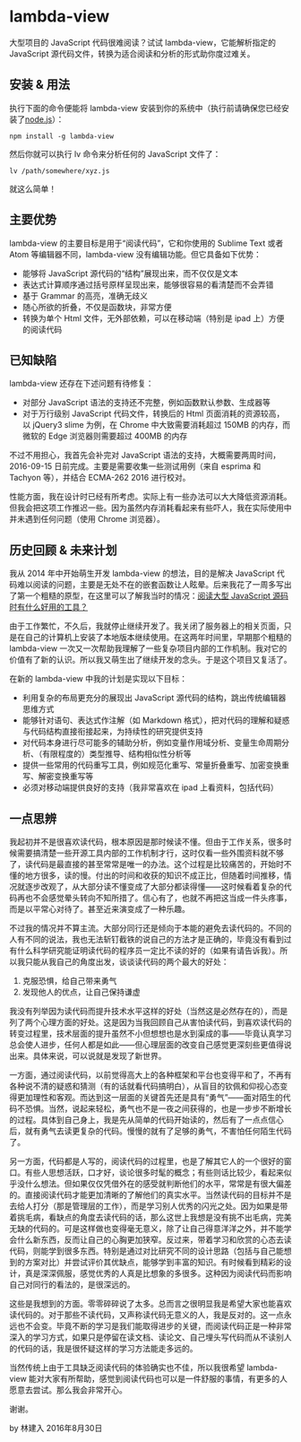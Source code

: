 # lambda-view

大型项目的 JavaScript 代码很难阅读？试试 lambda-view，它能解析指定的 JavaScript 源代码文件，转换为适合阅读和分析的形式助你度过难关。

## 安装 & 用法

执行下面的命令便能将 lambda-view 安装到你的系统中（执行前请确保您已经安装了[node.js](https://nodejs.org/)）：

```
npm install -g lambda-view
```

然后你就可以执行 lv 命令来分析任何的 JavaScript 文件了：

```
lv /path/somewhere/xyz.js
```

就这么简单！

## 主要优势

lambda-view 的主要目标是用于“阅读代码”，它和你使用的 Sublime Text 或者 Atom 等编辑器不同，lambda-view 没有编辑功能。但它具备如下优势：

* 能够将 JavaScript 源代码的“结构”展现出来，而不仅仅是文本
* 表达式计算顺序通过括号原样呈现出来，能够很容易的看清楚而不会弄错
* 基于 Grammar 的高亮，准确无歧义
* 随心所欲的折叠，不仅是函数块，非常方便
* 转换为单个 Html 文件，无外部依赖，可以在移动端（特别是 ipad 上）方便的阅读代码

## 已知缺陷

lambda-view 还存在下述问题有待修复：

* 对部分 JavaScript 语法的支持还不完整，例如函数默认参数、生成器等
* 对于万行级别 JavaScript 代码文件，转换后的 Html 页面消耗的资源较高，以 jQuery3 slime 为例，在 Chrome 中大致需要消耗超过 150MB 的内存，而微软的 Edge 浏览器则需要超过 400MB 的内存

不过不用担心，我首先会补完对 JavaScript 语法的支持，大概需要两周时间，2016-09-15 日前完成。主要是需要收集一些测试用例（来自 esprima 和 Tachyon 等），并结合 ECMA-262 2016 进行校对。

性能方面，我在设计时已经有所考虑。实际上有一些办法可以大大降低资源消耗。但我会把这项工作推迟一些。因为虽然内存消耗看起来有些吓人，我在实际使用中并未遇到任何问题（使用 Chrome 浏览器）。

## 历史回顾 & 未来计划

我从 2014 年中开始萌生开发 lambda-view 的想法，目的是解决 JavaScript 代码难以阅读的问题，主要是无处不在的嵌套函数让人眩晕。后来我花了一周多写出了第一个粗糙的原型，在这里可以了解我当时的情况：[阅读大型 JavaScript 源码时有什么好用的工具？](https://www.zhihu.com/question/25490540/answer/30883710)

由于工作繁忙，不久后，我就停止继续开发了。我关闭了服务器上的相关页面，只是在自己的计算机上安装了本地版本继续使用。在这两年时间里，早期那个粗糙的 lambda-view 一次又一次帮助我理解了一些复杂项目内部的工作机制。我对它的价值有了新的认识。所以我又萌生出了继续开发的念头。于是这个项目又复活了。

在新的 lambda-view 中我的计划是实现以下目标：

* 利用复杂的布局更充分的展现出 JavaScript 源代码的结构，跳出传统编辑器思维方式
* 能够针对语句、表达式作注解（如 Markdown 格式），把对代码的理解和疑惑与代码结构直接衔接起来，为持续性的研究提供支持
* 对代码本身进行尽可能多的辅助分析，例如变量作用域分析、变量生命周期分析、（有限程度的）类型推导、结构相似性分析等
* 提供一些常用的代码重写工具，例如规范化重写、常量折叠重写、加密变换重写、解密变换重写等
* 必须对移动端提供良好的支持（我非常喜欢在 ipad 上看资料，包括代码）

## 一点思辨

我起初并不是很喜欢读代码，根本原因是那时候读不懂。但由于工作关系，很多时候需要搞清楚一些开源工具内部的工作机制才行，这时仅看一些外围资料就不够了，读代码是最直接的甚至常常是唯一的办法。这个过程是比较痛苦的，开始时不懂的地方很多，读的慢。付出的时间和收获的知识不成正比，但随着时间推移，情况就逐步改观了，从大部分读不懂变成了大部分都读得懂——这时候看着复杂的代码再也不会感觉晕头转向不知所措了。信心有了，也就不再把这当成一件头疼事，而是以平常心对待了。甚至近来演变成了一种乐趣。

不过我的情况并不算主流。大部分同行还是倾向于本能的避免去读代码的。不同的人有不同的说法，我也无法斩钉截铁的说自己的方法才是正确的，毕竟没有看到过有什么科学研究能证明读代码的程序员一定比不读的好的（如果有请告诉我）。所以我只能从我自己的角度出发，谈谈读代码的两个最大的好处：

1. 克服恐惧，给自己带来勇气
2. 发现他人的优点，让自己保持谦虚

我没有列举因为读代码而提升技术水平这样的好处（当然这是必然存在的），而是列了两个心理方面的好处。这是因为当我回顾自己从害怕读代码，到喜欢读代码的转变过程里，技术层面的提升虽然不小但想想也是水到渠成的事——毕竟认真学习总会使人进步，任何人都是如此——但心理层面的改变自己感觉更深刻些更值得说出来。具体来说，可以说就是发现了新世界。

一方面，通过阅读代码，以前觉得高大上的各种框架和平台也变得平和了，不再有各种说不清的疑惑和猜测（有的话就看代码搞明白），从盲目的钦佩和仰视心态变得更加理性和客观。而达到这一层面的关键首先还是具有“勇气”——面对陌生的代码不恐惧。当然，说起来轻松，勇气也不是一夜之间获得的，也是一步步不断增长的过程。具体到自己身上，我是先从简单的代码开始读的，然后有了一点点信心后，就有勇气去读更复杂的代码。慢慢的就有了足够的勇气，不害怕任何陌生代码了。

另一方面，代码都是人写的，阅读代码的过程里，也是了解其它人的一个很好的窗口。有些人思想活跃，口才好，谈论很多时髦的概念；有些则话比较少，看起来似乎没什么想法。但如果仅仅凭借外在的感受就判断他们的水平，常常是有很大偏差的。直接阅读代码才能更加清晰的了解他们的真实水平。当然读代码的目标并不是去给人打分（那是管理层的工作），而是学习别人优秀的闪光之处。因为如果是带着挑毛病，看缺点的角度去读代码的话，那么这世上我想是没有挑不出毛病，完美无缺的代码的。可是这样做也变得毫无意义，除了让自己得意洋洋之外，并不能学会什么新东西，反而让自己的心胸更加狭窄。反过来，带着学习和欣赏的心态去读代码，则能学到很多东西。特别是通过对比研究不同的设计思路（包括与自己能想到的方案对比）并尝试评价其优缺点，能够学到丰富的知识。有时候看到精彩的设计，真是深深佩服，感觉优秀的人真是比想象的多很多。这种因为阅读代码而影响自己对同行的看法的，是很深远的。

这些是我想到的方面。零零碎碎说了太多。总而言之很明显我是希望大家也能喜欢读代码的。对于那些不读代码，又声称读代码无意义的人，我是反对的。这一点永远也不会变。毕竟不断的学习是我们能取得进步的关键，而阅读代码正是一种非常深入的学习方式，如果只是停留在读文档、读论文、自己埋头写代码而从不读别人的代码的话，我是很怀疑这样的学习方法能走多远的。

当然传统上由于工具缺乏阅读代码的体验确实也不佳，所以我很希望 lambda-view 能对大家有所帮助，感觉到阅读代码也可以是一件舒服的事情，有更多的人愿意去尝试。那么我会非常开心。

谢谢。

by 林建入 2016年8月30日